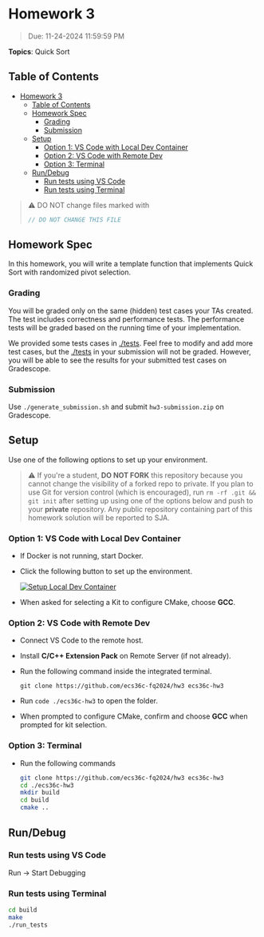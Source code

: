 # Homework 3

> Due: 11-24-2024 11:59:59 PM

**Topics**: Quick Sort

## Table of Contents

- [Homework 3](#homework-3)
  - [Table of Contents](#table-of-contents)
  - [Homework Spec](#homework-spec)
    - [Grading](#grading)
    - [Submission](#submission)
  - [Setup](#setup)
    - [Option 1: VS Code with Local Dev Container](#option-1-vs-code-with-local-dev-container)
    - [Option 2: VS Code with Remote Dev](#option-2-vs-code-with-remote-dev)
    - [Option 3: Terminal](#option-3-terminal)
  - [Run/Debug](#rundebug)
    - [Run tests using VS Code](#run-tests-using-vs-code)
    - [Run tests using Terminal](#run-tests-using-terminal)

> ⚠️ DO NOT change files marked with
>
> ```cpp
> // DO NOT CHANGE THIS FILE
> ```

## Homework Spec

In this homework, you will write a template function that implements Quick Sort
with randomized pivot selection.

### Grading

You will be graded only on the same (hidden) test cases your TAs created. The
test includes correctness and performance tests. The performance tests will be
graded based on the running time of your implementation.

We provided some tests cases in [./tests](./tests). Feel free to modify and add
more test cases, but the [./tests](./tests) in your submission will not be
graded. However, you will be able to see the results for your submitted test
cases on Gradescope.

### Submission

Use `./generate_submission.sh` and submit `hw3-submission.zip` on Gradescope.

## Setup

Use one of the following options to set up your environment.

> ⚠️ If you're a student, **DO NOT FORK** this repository because you cannot
> change the visibility of a forked repo to private. If you plan to use Git for
> version control (which is encouraged), run `rm -rf .git && git init` after
> setting up using one of the options below and push to your **private**
> repository. Any public repository containing part of this homework solution
> will be reported to SJA.

### Option 1: VS Code with Local Dev Container

- If Docker is not running, start Docker.

- Click the following button to set up the environment.

  [![Setup Local Dev Container](https://img.shields.io/static/v1?label=Local%20Dev%20Container&message=Setup&color=blue&logo=visualstudiocode)](https://vscode.dev/redirect?url=vscode://ms-vscode-remote.remote-containers/cloneInVolume?url=https://github.com/ecs36c-fq2024/hw3)

- When asked for selecting a Kit to configure CMake, choose **GCC**.

### Option 2: VS Code with Remote Dev

- Connect VS Code to the remote host.

- Install **C/C++ Extension Pack** on Remote Server (if not already).

- Run the following command inside the integrated terminal.

  `git clone https://github.com/ecs36c-fq2024/hw3 ecs36c-hw3`

- Run `code ./ecs36c-hw3` to open the folder.

- When prompted to configure CMake, confirm and choose **GCC** when prompted for
  kit selection.

### Option 3: Terminal

- Run the following commands

  ```bash
  git clone https://github.com/ecs36c-fq2024/hw3 ecs36c-hw3
  cd ./ecs36c-hw3
  mkdir build
  cd build
  cmake ..
  ```

## Run/Debug

### Run tests using VS Code

Run -> Start Debugging

### Run tests using Terminal

```bash
cd build
make
./run_tests
```
